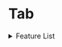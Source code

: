 Tab
========
<details>
  <summary>Feature List</summary>

- Set specific tab index. Set value to -1 to put name in original position. (default: -1)
- Set tab name. (default: Player Name)
- Toggle tab header. (default: true)
- Toggle tab footer. (default: true)
- Shift tab position beneath boss bars. (default: false)
</details>
